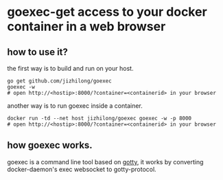 # goexec-get access to your docker container in a web browser
## how to use it?
the first way is to build and run on your host.

```
go get github.com/jizhilong/goexec
goexec -w
# open http://<hostip>:8000/?container=<containerid> in your browser
```

another way is to run goexec inside a container.

```
docker run -td --net host jizhilong/goexec goexec -w -p 8000
# open http://<hostip>:8000/?container=<containerid> in your browser
```

## how goexec works.
goexec is a command line tool based on [gotty](https://github.com/yudai/gotty), it works by converting docker-daemon's exec websocket to gotty-protocol.

